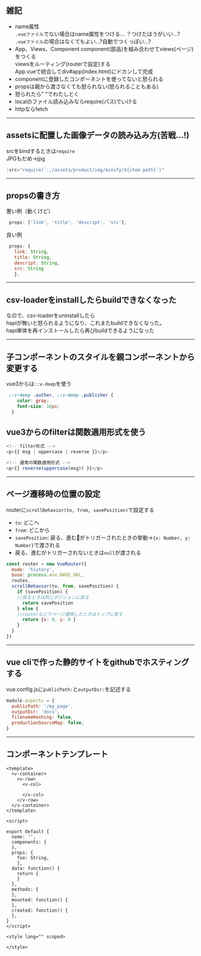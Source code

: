 ## 雑記
- name属性  
`.vueファイル`でない場合はname属性をつける... ？つけたほうがいい...?  
`.vueファイル`の場合はなくてもよい...?自動でつくっぽい...?
- App、Views、Component
component(部品)を組み合わせてviews(ページ)をつくる  
viewsをルーティング(routerで設定)する  
App.vueで統合してdiv#app(index.html)にドカンして完成
- componentに登録したコンポーネントを使ってないと怒られる
- propsは親から渡さなくても怒られない(怒られることもある)
- 怒られたら" "でわたしとく
- localのファイル読み込みならrequire(パス)でいける
- httpならfetch
***
## assetsに配置した画像データの読み込み方(苦戦...!)
srcをbindするときは`require`  
JPGもだめ→jpg  
```js  
:src="require(`../assets/product/img/minify/${item.path}`)"
```
***
## propsの書き方
悪い例（動くけど）
```js
 props: ['link', 'title', 'descript', 'src'],
 ```
良い例
 ```js
  props: {
    link: String,
    title: String,
    descript: String,
    src: String
    },
```
***
## csv-loaderをinstallしたらbuildできなくなった
なので、csv-loaderをuninstallしたら  
hapiが無いと怒られるようになり、これまたbuildできなくなった。  
hapi単体を再インストールしたら再びbuildできるようになった
***
## 子コンポーネントのスタイルを親コンポーネントから変更する
vue3からは`::v-deep`を使う
```css
 ::v-deep .auther, ::v-deep .publisher {
    color: gray;
    font-size: 16px;
  }
```
## vue3からのfilterは関数適用形式を使う
```js
<!-- filter形式 -->
<p>{{ msg | uppercase | reverse }}</p>

<!-- 通常の関数適用形式 -->
<p>{{ reverse(uppercase(msg)) }}</p>
```
***
## ページ遷移時の位置の設定
routerに`scrollBehavior(to, from, savePosition)`で設定する
- `to`: どこへ
- `from`: どこから
- `savePosition`: 戻る、進むがトリガーされたときの挙動→`{x: Number, y: Number}`で渡される
- 戻る、進むがトリガーされないときは`null`が渡される
```js
const router = new VueRouter({
  mode: 'history',
  base: process.env.BASE_URL,
  routes,
  scrollBehavior(to, from, savePosition) {
    if (savePosition) {
    //戻るときは同じポジションに戻る
      return savePosition
    } else {
    //routerなどでページ遷移したときはトップに戻す
      return {x: 0, y: 0 }
    }
  }
})
```
***
## vue cliで作った静的サイトをgithubでホスティングする
vue.config.jsに`publicPath:`と`outputDir:`を記述する
```js
module.exports = {
  publicPath: '/my_page',
  outputDir: 'docs',
  filenameHashing: false,
  productionSourceMap: false,
}
```
***
## コンポーネントテンプレート
```vue
<template>
  <v-container>
    <v-row>
      <v-col>
        
      </v-col>
    </v-row>
  </v-container>
</template>

<script>

export default {
  neme: '',
  components: {
  },
  props: {
    foo: String,
    },
  data: function() {
    return {
    }
  },
  methods: {    
  },
  mounted: function() {
  },
  created: function() {
  },
}
</script>

<style lang="" scoped>

</style>
```